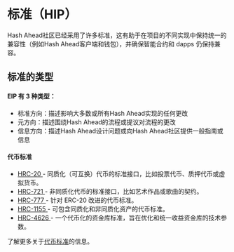 # 标准（HIP）

Hash Ahead社区已经采用了许多标准，这有助于在项目的不同实现中保持统一的兼容性（例如Hash Ahead客户端和钱包），并确保智能合约和 dapps 仍保持兼容。

## 标准的类型

#### EIP 有 3 种类型：

* 标准方向：描述影响大多数或所有Hash Ahead实现的任何更改
* 元方向：描述围绕Hash Ahead的流程或提议对流程的更改
* 信息方向：描述Hash Ahead设计问题或向Hash Ahead社区提供一般指南或信息

#### 代币标准 <a href="#token-standards" id="token-standards"></a>

* [HRC-20 ](token-biao-zhun/hrc20-tong-zhi-hua-dai-bi.md)- 同质化（可互换）代币的标准接口，比如投票代币、质押代币或虚拟货币。
* [HRC-721 ](token-biao-zhun/hrc721-fei-tong-zhi-hua-dai-bi-nft.md)- 非同质化代币的标准接口，比如艺术作品或歌曲的契约。
* [HRC-777 ](token-biao-zhun/hrc-777.md)- 针对 ERC-20 改进的代币标准。
* [HRC-1155 ](token-biao-zhun/hrc-1155.md)- 可包含同质化和非同质化资产的代币标准。
* [HRC-4626 ](token-biao-zhun/hrc-4626.md)- 一个代币化的资金库标准，旨在优化和统一收益资金库的技术参数。

了解更多关于[代币标准](token-biao-zhun/)的信息。

